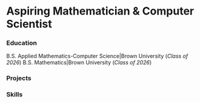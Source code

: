# Aspiring Mathematician & Computer Scientist

### Education
B.S. Applied Mathematics-Computer Science|Brown University (_Class of 2026_)
B.S. Mathematics|Brown University (_Class of 2026_)

### Projects

### Skills

